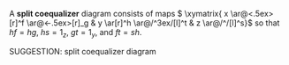  A **split coequalizer** diagram consists of maps
$ \xymatrix{ x \ar@<.5ex>[r]^f \ar@<-.5ex>[r]_g & y \ar[r]^h \ar@/^3ex/[l]^t & z \ar@/^/[l]^s}$ so that $hf = hg$, $hs=1_z$, $gt=1_y$, and $ft = sh$.


SUGGESTION: split coequalizer diagram